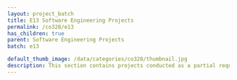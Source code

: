 ```yaml
---
layout: project_batch
title: E13 Software Engineering Projects
permalink: /co328/e13
has_children: true
parent: Software Engineering Projects
batch: e13

default_thumb_image: /data/categories/co328/thumbnail.jpg
description: This section contains projects conducted as a partial requirement to complete the course CO328 - Software Engineering. Usually, these projects are conducted by groups of 3 students. The course focus on using software architectures and software project management experience.
---
```

